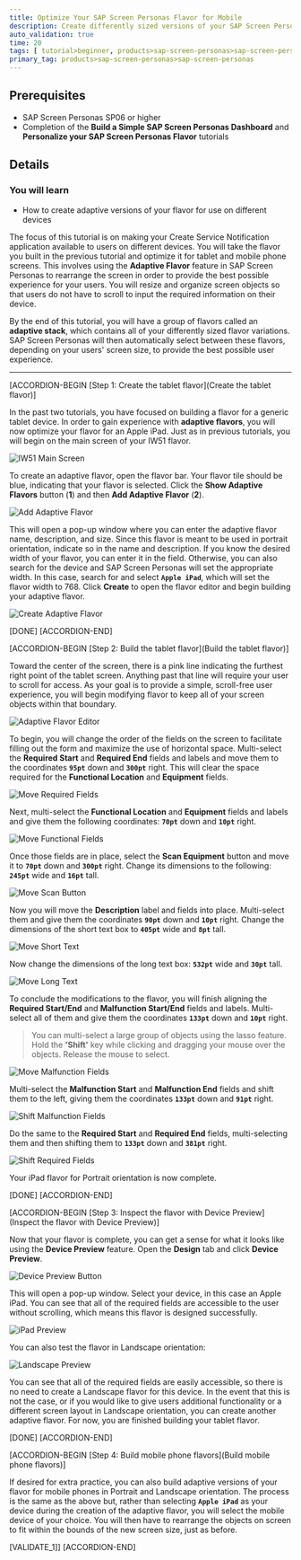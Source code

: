 ```yaml
---
title: Optimize Your SAP Screen Personas Flavor for Mobile
description: Create differently sized versions of your SAP Screen Personas flavor for use on tablets and mobile phones.
auto_validation: true
time: 20
tags: [ tutorial>beginner, products>sap-screen-personas>sap-screen-personas, topic>mobile, products>sap-fiori]
primary_tag: products>sap-screen-personas>sap-screen-personas
---
```


## Prerequisites
 - SAP Screen Personas SP06 or higher
 - Completion of the **Build a Simple SAP Screen Personas Dashboard** and **Personalize your SAP Screen Personas Flavor** tutorials

## Details
### You will learn
  - How to create adaptive versions of your flavor for use on different devices

The focus of this tutorial is on making your Create Service Notification application available to users on different devices. You will take the flavor you built in the previous tutorial and optimize it for tablet and mobile phone screens. This involves using the **Adaptive Flavor** feature in SAP Screen Personas to rearrange the screen in order to provide the best possible experience for your users. You will resize and organize screen objects so that users do not have to scroll to input the required information on their device.

By the end of this tutorial, you will have a group of flavors called an **adaptive stack**, which contains all of your differently sized flavor variations. SAP Screen Personas will then automatically select between these flavors, depending on your users' screen size, to provide the best possible user experience.

---

[ACCORDION-BEGIN [Step 1: Create the tablet flavor](Create the tablet flavor)]

In the past two tutorials, you have focused on building a flavor for a generic tablet device. In order to gain experience with **adaptive flavors**, you will now optimize your flavor for an Apple iPad. Just as in previous tutorials, you will begin on the main screen of your IW51 flavor.

![IW51 Main Screen](IW51-Main-Screen.png)

To create an adaptive flavor, open the flavor bar. Your flavor tile should be blue, indicating that your flavor is selected. Click the **Show Adaptive Flavors** button (**1**) and then **Add Adaptive Flavor** (**2**).

![Add Adaptive Flavor](Add-Adaptive-Flavor.png)

This will open a pop-up window where you can enter the adaptive flavor name, description, and size. Since this flavor is meant to be used in portrait orientation, indicate so in the name and description. If you know the desired width of your flavor, you can enter it in the field. Otherwise, you can also search for the device and SAP Screen Personas will set the appropriate width. In this case, search for and select **`Apple iPad`**, which will set the flavor width to 768. Click **Create** to open the flavor editor and begin building your adaptive flavor.

![Create Adaptive Flavor](Create-Adaptive-Flavor.png)

[DONE]
[ACCORDION-END]

[ACCORDION-BEGIN [Step 2: Build the tablet flavor](Build the tablet flavor)]

Toward the center of the screen, there is a pink line indicating the furthest right point of the tablet screen. Anything past that line will require your user to scroll for access. As your goal is to provide a simple, scroll-free user experience, you will begin modifying flavor to keep all of your screen objects within that boundary.

![Adaptive Flavor Editor](Adaptive-Editor.png)

To begin, you will change the order of the fields on the screen to facilitate filling out the form and maximize the use of horizontal space. Multi-select the **Required Start** and **Required End** fields and labels and move them to the coordinates **`95pt`** down and **`300pt`** right. This will clear the space required for the **Functional Location** and **Equipment** fields.

![Move Required Fields](Move-Required.png)

Next, multi-select the **Functional Location** and **Equipment** fields and labels and give them the following coordinates: **`70pt`** down and **`10pt`** right.

![Move Functional Fields](Move-Functional.png)

Once those fields are in place, select the **Scan Equipment** button and move it to **`70pt`** down and **`300pt`** right. Change its dimensions to the following: **`245pt`** wide and **`16pt`** tall.

![Move Scan Button](Move-Scan-Button.png)

Now you will move the **Description** label and fields into place. Multi-select them and give them the coordinates **`90pt`** down and **`10pt`** right. Change the dimensions of the short text box to **`405pt`** wide and **`8pt`** tall.

![Move Short Text](Move-Short-Text.png)

Now change the dimensions of the long text box: **`532pt`** wide and **`30pt`** tall.

![Move Long Text](Move-Long-Text.png)

To conclude the modifications to the flavor, you will finish aligning the **Required Start/End** and **Malfunction Start/End** fields and labels. Multi-select all of them and give them the coordinates **`133pt`** down and **`10pt`** right.
>You can multi-select a large group of objects using the lasso feature. Hold the **'Shift'** key while clicking and dragging your mouse over the objects. Release the mouse to select.

![Move Malfunction Fields](Move-Malfunction-Fields.png)

Multi-select the **Malfunction Start** and **Malfunction End** fields and shift them to the left, giving them the coordinates **`133pt`** down and **`91pt`** right.

![Shift Malfunction Fields](Shift-Malfunction-Fields.png)

Do the same to the **Required Start** and **Required End** fields, multi-selecting them and then shifting them to **`133pt`** down and **`381pt`** right.

![Shift Required Fields](Shift-Required-Fields.png)

Your iPad flavor for Portrait orientation is now complete.

[DONE]
[ACCORDION-END]


[ACCORDION-BEGIN [Step 3: Inspect the flavor with Device Preview](Inspect the flavor with Device Preview)]

Now that your flavor is complete, you can get a sense for what it looks like using the **Device Preview** feature. Open the **Design** tab and click **Device Preview**.

![Device Preview Button](Device-Preview-Button.png)

This will open a pop-up window. Select your device, in this case an Apple iPad. You can see that all of the required fields are accessible to the user without scrolling, which means this flavor is designed successfully.

![iPad Preview](iPad-Preview.png)

You can also test the flavor in Landscape orientation:

![Landscape Preview](Landscape-Preview.png)

You can see that all of the required fields are easily accessible, so there is no need to create a Landscape flavor for this device. In the event that this is not the case, or if you would like to give users additional functionality or a different screen layout in Landscape orientation, you can create another adaptive flavor. For now, you are finished building your tablet flavor.

[DONE]
[ACCORDION-END]

[ACCORDION-BEGIN [Step 4: Build mobile phone flavors](Build mobile phone flavors)]

If desired for extra practice, you can also build adaptive versions of your flavor for mobile phones in Portrait and Landscape orientation. The process is the same as the above but, rather than selecting **`Apple iPad`** as your device during the creation of the adaptive flavor, you will select the mobile device of your choice. You will then have to rearrange the objects on screen to fit within the bounds of the new screen size, just as before.

[VALIDATE_1]]
[ACCORDION-END]
